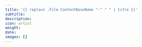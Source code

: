 ```yaml
---
title: '{{ replace .File.ContentBaseName "-" " " | title }}'
subtitle:
description:
icon: artist
weight:
date:
images: []
---
```

